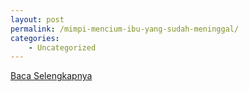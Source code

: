 ```yaml
---
layout: post
permalink: /mimpi-mencium-ibu-yang-sudah-meninggal/
categories:
    - Uncategorized
---
```


[Baca Selengkapnya](/01)